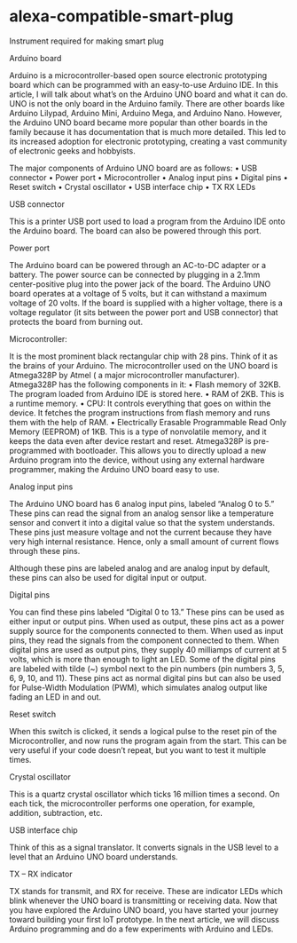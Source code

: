 # alexa-compatible-smart-plug
Instrument required for making smart plug

Arduino board


Arduino is a microcontroller-based open source electronic prototyping board which can be programmed with an easy-to-use Arduino IDE.
In this article, I will talk about what’s on the Arduino UNO board and what it can do. UNO is not the only board in the Arduino family. There are other boards like Arduino Lilypad, Arduino Mini, Arduino Mega, and Arduino Nano. However, the Arduino UNO board became more popular than other boards in the family because it has documentation that is much more detailed. This led to its increased adoption for electronic prototyping, creating a vast community of electronic geeks and hobbyists.


The major components of Arduino UNO board are as follows:
•	USB connector
•	Power port
•	Microcontroller
•	Analog input pins
•	Digital pins
•	Reset switch
•	Crystal oscillator
•	USB interface chip
•	TX RX LEDs


USB connector

This is a printer USB port used to load a program from the Arduino IDE onto the Arduino board. The board can also be powered through this port.

Power port

The Arduino board can be powered through an AC-to-DC adapter or a battery. The power source can be connected by plugging in a 2.1mm center-positive plug into the power jack of the board.
The Arduino UNO board operates at a voltage of 5 volts, but it can withstand a maximum voltage of 20 volts. If the board is supplied with a higher voltage, there is a voltage regulator (it sits between the power port and USB connector) that protects the board from burning out.

Microcontroller:

It is the most prominent black rectangular chip with 28 pins. Think of it as the brains of your Arduino. The microcontroller used on the UNO board is Atmega328P by Atmel ( a major microcontroller manufacturer). Atmega328P has the following components in it:
•	Flash memory of 32KB. The program loaded from Arduino IDE is stored here.
•	RAM of 2KB. This is a runtime memory.
•	CPU: It controls everything that goes on within the device. It fetches the program instructions from flash memory and runs them with the help of RAM.
•	Electrically Erasable Programmable Read Only Memory (EEPROM) of 1KB. This is a type of nonvolatile memory, and it keeps the data even after device restart and reset.
Atmega328P is pre-programmed with bootloader. This allows you to directly upload a new Arduino program into the device, without using any external hardware programmer, making the Arduino UNO board easy to use.

Analog input pins

The Arduino UNO board has 6 analog input pins, labeled “Analog 0 to 5.” These pins can read the signal from an analog sensor like a temperature sensor and convert it into a digital value so that the system understands. These pins just measure voltage and not the current because they have very high internal resistance. Hence, only a small amount of current flows through these pins.

Although these pins are labeled analog and are analog input by default, these pins can also be used for digital input or output.


Digital pins

You can find these pins labeled “Digital 0 to 13.” These pins can be used as either input or output pins. When used as output, these pins act as a power supply source for the components connected to them. When used as input pins, they read the signals from the component connected to them.
When digital pins are used as output pins, they supply 40 milliamps of current at 5 volts, which is more than enough to light an LED.
Some of the digital pins are labeled with tilde (~) symbol next to the pin numbers (pin numbers 3, 5, 6, 9, 10, and 11). These pins act as normal digital pins but can also be used for Pulse-Width Modulation (PWM), which simulates analog output like fading an LED in and out.

Reset switch

When this switch is clicked, it sends a logical pulse to the reset pin of the Microcontroller, and now runs the program again from the start. This can be very useful if your code doesn’t repeat, but you want to test it multiple times.

Crystal oscillator

This is a quartz crystal oscillator which ticks 16 million times a second. On each tick, the microcontroller performs one operation, for example, addition, subtraction, etc.

USB interface chip

Think of this as a signal translator. It converts signals in the USB level to a level that an Arduino UNO board understands.

TX – RX indicator

TX stands for transmit, and RX for receive. These are indicator LEDs which blink whenever the UNO board is transmitting or receiving data.
Now that you have explored the Arduino UNO board, you have started your journey toward building your first IoT prototype. In the next article, we will discuss Arduino programming and do a few experiments with Arduino and LEDs.




